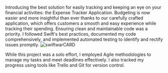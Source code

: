 Introducing the best solution for easily tracking and keeping an eye on your financial activities: the Expense Tracker Application. 
Budgeting is now easier and more insightful than ever thanks to our carefully crafted application, which offers customers a smooth and easy experience while tracking their spending.
Ensuring clean and maintainable code was a priority. I followed Swift's best practices, documented my code comprehensively, and implemented automated testing to identify and rectify issues promptly.
![swiftwarCARD](https://github.com/Johnpepsi/expenseTracker/assets/112512965/110dc715-607b-4099-96d5-13ce7a2e820c)

While this project was a solo effort, I employed Agile methodologies to manage my tasks and meet deadlines effectively. I also tracked my progress using tools like Trello and Git for version control.
